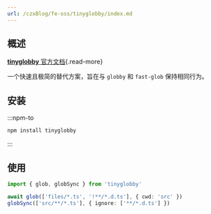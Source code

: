 ```yaml
---
url: /czxBlog/fe-oss/tinyglobby/index.md
---
```

## 概述

[**tinyglobby** 官方文档](https://github.com/SuperchupuDev/tinyglobby){.read-more}

一个快速且极简的替代方案，旨在与 `globby` 和 `fast-glob` 保持相同行为。

## 安装

:::npm-to

```sh
npm install tinyglobby
```

:::

## 使用

```ts
import { glob, globSync } from 'tinyglobby'

await glob(['files/*.ts', '!**/*.d.ts'], { cwd: 'src' })
globSync(['src/**/*.ts'], { ignore: ['**/*.d.ts'] })
```
